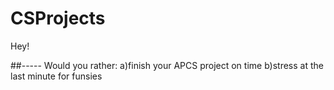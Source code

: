 # CSProjects
Hey!

##-----
Would you rather:
a)finish your APCS project on time
b)stress at the last minute for funsies
